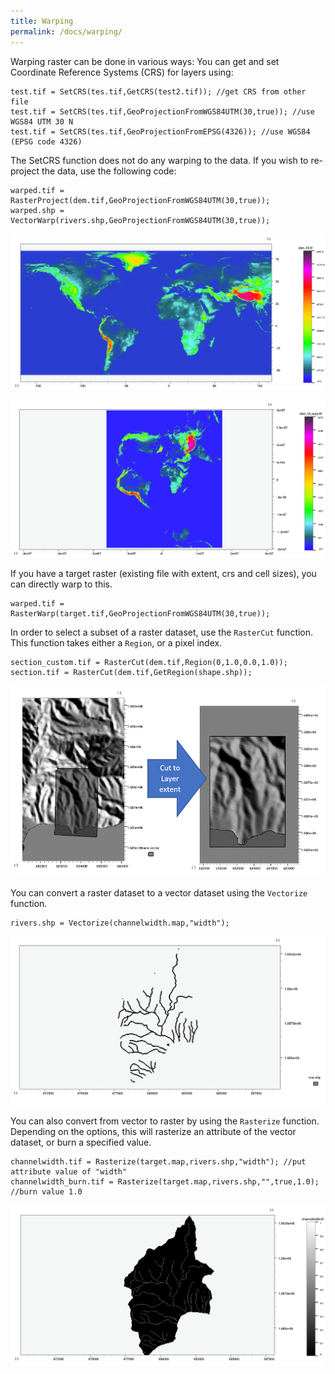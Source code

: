 ```yaml
---
title: Warping
permalink: /docs/warping/
---
```


Warping raster can be done in various ways:
You can get and set Coordinate Reference Systems (CRS) for layers using:
```
test.tif = SetCRS(tes.tif,GetCRS(test2.tif)); //get CRS from other file
test.tif = SetCRS(tes.tif,GeoProjectionFromWGS84UTM(30,true)); //use WGS84 UTM 30 N
test.tif = SetCRS(tes.tif,GeoProjectionFromEPSG(4326)); //use WGS84 (EPSG code 4326)

```

The SetCRS function does not do any warping to the data. If you wish to re-project the data, use the following code:
```
warped.tif = RasterProject(dem.tif,GeoProjectionFromWGS84UTM(30,true));
warped.shp = VectorWarp(rivers.shp,GeoProjectionFromWGS84UTM(30,true));
```
![Warping](/assets/img/warp_calc1.png)

![Warping](/assets/img/warp_calc2.png)

If you have a target raster (existing file with extent, crs and cell sizes), you can directly warp to this.
```
warped.tif = RasterWarp(target.tif,GeoProjectionFromWGS84UTM(30,true));
```

In order to select a subset of a raster dataset, use the ```RasterCut``` function.
This function takes either a ```Region```, or a pixel index.
```
section_custom.tif = RasterCut(dem.tif,Region(0,1.0,0.0,1.0));
section.tif = RasterCut(dem.tif,GetRegion(shape.shp));
```
![Warping](/assets/img/warp_calc3.png)

You can convert a raster dataset to a vector dataset using the ```Vectorize``` function.
```
rivers.shp = Vectorize(channelwidth.map,"width");
```

![Warping](/assets/img/warp_calc4.png)

You can also convert from vector to raster by using the ```Rasterize``` function.
Depending on the options, this will rasterize an attribute of the vector dataset, or burn a specified value.
```
channelwidth.tif = Rasterize(target.map,rivers.shp,"width"); //put attribute value of "width"
channelwidth_burn.tif = Rasterize(target.map,rivers.shp,"",true,1.0); //burn value 1.0
```

![Warping](/assets/img/warp_calc5.png)